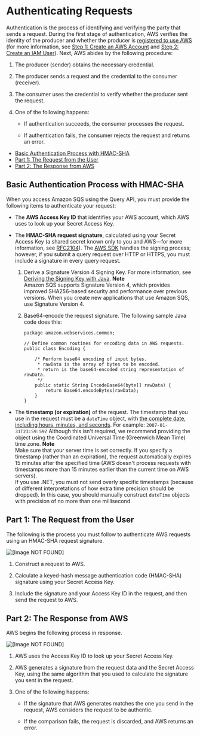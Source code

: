 # Authenticating Requests<a name="sqs-api-request-authentication"></a>

Authentication is the process of identifying and verifying the party that sends a request\. During the first stage of authentication, AWS verifies the identity of the producer and whether the producer is [registered to use AWS](https://aws.amazon.com/) \(for more information, see [Step 1: Create an AWS Account](sqs-setting-up.md#sqs-creating-aws-account) and [Step 2: Create an IAM User](sqs-setting-up.md#sqs-creating-iam-user)\)\. Next, AWS abides by the following procedure:

1. The producer \(sender\) obtains the necessary credential\.

1. The producer sends a request and the credential to the consumer \(receiver\)\.

1. The consumer uses the credential to verify whether the producer sent the request\.

1. One of the following happens:

   + If authentication succeeds, the consumer processes the request\.

   + If authentication fails, the consumer rejects the request and returns an error\.


+ [Basic Authentication Process with HMAC\-SHA](#sqs-api-basic-authentication-process)
+ [Part 1: The Request from the User](#sqs-authentication-user)
+ [Part 2: The Response from AWS](#sqs-authentication-aws)

## Basic Authentication Process with HMAC\-SHA<a name="sqs-api-basic-authentication-process"></a>

When you access Amazon SQS using the Query API, you must provide the following items to authenticate your request:

+ The **AWS Access Key ID** that identifies your AWS account, which AWS uses to look up your Secret Access Key\.

+ The **HMAC\-SHA request signature**, calculated using your Secret Access Key \(a shared secret known only to you and AWS—for more information, see [RFC2104](http://www.faqs.org/rfcs/rfc2104.html)\)\. The [AWS SDK](https://aws.amazon.com/code/) handles the signing process; however, if you submit a query request over HTTP or HTTPS, you must include a signature in every query request\.

  1. Derive a Signature Version 4 Signing Key\. For more information, see [Deriving the Signing Key with Java](http://docs.aws.amazon.com/general/latest/gr/signature-v4-examples.html#signature-v4-examples-java)\.
**Note**  
Amazon SQS supports Signature Version 4, which provides improved SHA256\-based security and performance over previous versions\. When you create new applications that use Amazon SQS, use Signature Version 4\.

  1. Base64\-encode the request signature\. The following sample Java code does this:

     ```
     package amazon.webservices.common;
     
     // Define common routines for encoding data in AWS requests.
     public class Encoding {
     
         /* Perform base64 encoding of input bytes.
          * rawData is the array of bytes to be encoded.
          * return is the base64-encoded string representation of rawData.
          */
         public static String EncodeBase64(byte[] rawData) {
             return Base64.encodeBytes(rawData);
         }
     }
     ```

+ The **timestamp \(or expiration\)** of the request\. The timestamp that you use in the request must be a `dateTime` object, with [the complete date, including hours, minutes, and seconds](http://www.w3.org/TR/xmlschema-2/#dateTime)\. For example: `2007-01-31T23:59:59Z` Although this isn't required, we recommend providing the object using the Coordinated Universal Time \(Greenwich Mean Time\) time zone\.
**Note**  
Make sure that your server time is set correctly\. If you specify a timestamp \(rather than an expiration\), the request automatically expires 15 minutes after the specified time \(AWS doesn't process requests with timestamps more than 15 minutes earlier than the current time on AWS servers\)\.  
If you use \.NET, you must not send overly specific timestamps \(because of different interpretations of how extra time precision should be dropped\)\. In this case, you should manually construct `dateTime` objects with precision of no more than one millisecond\.

## Part 1: The Request from the User<a name="sqs-authentication-user"></a>

The following is the process you must follow to authenticate AWS requests using an HMAC\-SHA request signature\.

![\[Image NOT FOUND\]](http://docs.aws.amazon.com/AWSSimpleQueueService/latest/SQSDeveloperGuide/images/sqs-basic-authentication-process-hmac-user.png)

1. Construct a request to AWS\. 

1. Calculate a keyed\-hash message authentication code \(HMAC\-SHA\) signature using your Secret Access Key\.

1. Include the signature and your Access Key ID in the request, and then send the request to AWS\.

## Part 2: The Response from AWS<a name="sqs-authentication-aws"></a>

AWS begins the following process in response\.

![\[Image NOT FOUND\]](http://docs.aws.amazon.com/AWSSimpleQueueService/latest/SQSDeveloperGuide/images/sqs-basic-authentication-process-hmac-aws.png)

1. AWS uses the Access Key ID to look up your Secret Access Key\.

1. AWS generates a signature from the request data and the Secret Access Key, using the same algorithm that you used to calculate the signature you sent in the request\.

1. One of the following happens:

   + If the signature that AWS generates matches the one you send in the request, AWS considers the request to be authentic\.

   + If the comparison fails, the request is discarded, and AWS returns an error\. 